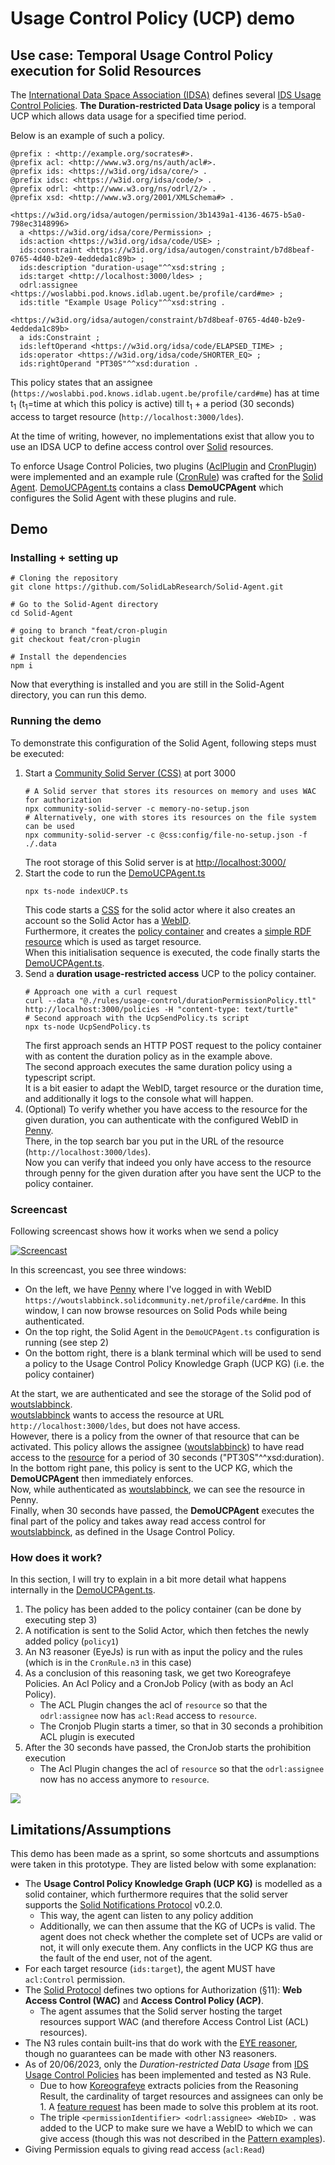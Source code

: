 # Usage Control Policy (UCP) demo

## Use case: Temporal Usage Control Policy execution for Solid Resources

The [International Data Space Association (IDSA)](https://internationaldataspaces.org/) defines several [IDS Usage Control Policies](https://international-data-spaces-association.github.io/DataspaceConnector/Documentation/v6/UsageControl).
**The Duration-restricted Data Usage policy** is a temporal UCP which allows data usage for a specified time period.

Below is an example of such a policy.

```ttl
@prefix : <http://example.org/socrates#>.
@prefix acl: <http://www.w3.org/ns/auth/acl#>.
@prefix ids: <https://w3id.org/idsa/core/> .
@prefix idsc: <https://w3id.org/idsa/code/> .
@prefix odrl: <http://www.w3.org/ns/odrl/2/> .
@prefix xsd: <http://www.w3.org/2001/XMLSchema#> .

<https://w3id.org/idsa/autogen/permission/3b1439a1-4136-4675-b5a0-798ec3148996>
  a <https://w3id.org/idsa/core/Permission> ;
  ids:action <https://w3id.org/idsa/code/USE> ;
  ids:constraint <https://w3id.org/idsa/autogen/constraint/b7d8beaf-0765-4d40-b2e9-4eddeda1c89b> ;
  ids:description "duration-usage"^^xsd:string ;
  ids:target <http://localhost:3000/ldes> ;
  odrl:assignee <https://woslabbi.pod.knows.idlab.ugent.be/profile/card#me> ;
  ids:title "Example Usage Policy"^^xsd:string .

<https://w3id.org/idsa/autogen/constraint/b7d8beaf-0765-4d40-b2e9-4eddeda1c89b>
  a ids:Constraint ;
  ids:leftOperand <https://w3id.org/idsa/code/ELAPSED_TIME> ;
  ids:operator <https://w3id.org/idsa/code/SHORTER_EQ> ;
  ids:rightOperand "PT30S"^^xsd:duration .
```

This policy states that an assignee (`https://woslabbi.pod.knows.idlab.ugent.be/profile/card#me`) has at time t<sub>1</sub> (t<sub>1</sub>=time at which this policy is active) till t<sub>1</sub> + a period (30 seconds) access to target resource (`http://localhost:3000/ldes`).

At the time of writing, however, no implementations exist that allow you to use an IDSA UCP to define access control over [Solid](https://solidproject.org/TR/protocol) resources.

To enforce Usage Control Policies, two plugins ([AclPlugin](../../src/plugins/AclPlugin.ts) and [CronPlugin](../../src/plugins/CronPlugin.ts)) were implemented and an example rule ([CronRule](../../rules/usage-control/CronRule.n3)) was crafted for the [Solid Agent](../../README.md).
[DemoUCPAgent.ts](../../src/demo/DemoUCPAgent.ts) contains a class **DemoUCPAgent** which configures the Solid Agent with these plugins and rule.

## Demo

### Installing + setting up

```shell
# Cloning the repository
git clone https://github.com/SolidLabResearch/Solid-Agent.git

# Go to the Solid-Agent directory
cd Solid-Agent

# going to branch "feat/cron-plugin
git checkout feat/cron-plugin

# Install the dependencies
npm i
```

Now that everything is installed and you are still in the Solid-Agent directory, you can run this demo.

### Running the demo

To demonstrate this configuration of the Solid Agent, following steps must be executed:

1.  Start a [Community Solid Server (CSS)](https://github.com/CommunitySolidServer/CommunitySolidServer) at port 3000
    ```shell
    # A Solid server that stores its resources on memory and uses WAC for authorization
    npx community-solid-server -c memory-no-setup.json
    # Alternatively, one with stores its resources on the file system can be used
    npx community-solid-server -c @css:config/file-no-setup.json -f ./.data
    ```
    The root storage of this Solid server is at [http://localhost:3000/](http://localhost:3000/) 
2.  Start the code to run the [DemoUCPAgent.ts](../../src/demo/DemoUCPAgent.ts)
    ```shell
    npx ts-node indexUCP.ts
    ```
    This code starts a [CSS](http://localhost:3123/) for the solid actor where it also creates an account so the Solid Actor has a [WebID](http://localhost:3123/solid/profile/card#me). <br>
    Furthermore, it creates the [policy container](http://localhost:3000/policies/) and creates a [simple RDF resource](http://localhost:3000/ldes) which is used as target resource. <br>
    When this initialisation sequence is executed, the code finally starts the [DemoUCPAgent.ts](../../src/demo/DemoUCPAgent.ts).
3.  Send a **duration usage-restricted access** UCP to the policy container.
    ```shell
    # Approach one with a curl request
    curl --data "@./rules/usage-control/durationPermissionPolicy.ttl" http://localhost:3000/policies -H "content-type: text/turtle"
    # Second approach with the UcpSendPolicy.ts script
    npx ts-node UcpSendPolicy.ts
    ```
    The first approach sends an HTTP POST request to the policy container with as content the duration policy as in the example above. <br>
    The second approach executes the same duration policy using a typescript script. <br>
    It is a bit easier to adapt the WebID, target resource or the duration time, and additionally it logs to the console what will happen. 
4.  (Optional) To verify whether you have access to the resource for the given duration, you can authenticate with the configured WebID in [Penny](https://penny.vincenttunru.com/). <br>
    There, in the top search bar you put in the URL of the resource (`http://localhost:3000/ldes`). <br>
    Now you can verify that indeed you only have access to the resource through penny for the given duration after you have sent the UCP to the policy container.

### Screencast

Following screencast shows how it works when we send a policy

[![Screencast](./demo-Duration-UCP.gif)](https://raw.githubusercontent.com/woutslabbinck/Solid-Agent/58da48d3bf0cadf113a26911f5304456288e4441/documentation/ucp/demo-Duration-UCP.mp4)

In this screencast, you see three windows:

* On the left, we have [Penny](https://penny.vincenttunru.com/) where I've logged in with WebID `https://woutslabbinck.solidcommunity.net/profile/card#me`.
  In this window, I can now browse resources on Solid Pods while being authenticated.
* On the top right, the Solid Agent in the `DemoUCPAgent.ts` configuration is running (see step 2)
* On the bottom right, there is a blank terminal which will be used to send a policy to the Usage Control Policy Knowledge Graph (UCP KG) (i.e. the policy container)

At the start, we are authenticated and see the storage of the Solid pod of [woutslabbinck](https://woutslabbinck.solidcommunity.net/profile/card#me). <br>
[woutslabbinck](https://woutslabbinck.solidcommunity.net/profile/card#me) wants to access the resource at URL `http://localhost:3000/ldes`, but does not have access. <br>
However, there is a policy from the owner of that resource that can be activated. 
This policy allows the assignee ([woutslabbinck](https://woutslabbinck.solidcommunity.net/profile/card#me)) to have read access to the [resource](http://localhost:3000/ldes) for a period of 30 seconds ("PT30S"^^xsd:duration).<br>
In the bottom right pane, this policy is sent to the UCP KG, which the **DemoUCPAgent** then immediately enforces. <br>
Now, while authenticated as [woutslabbinck](https://woutslabbinck.solidcommunity.net/profile/card#me), we can see the resource in Penny. <br>
Finally, when 30 seconds have passed, the **DemoUCPAgent** executes the final part of the policy and takes away read access control for [woutslabbinck](https://woutslabbinck.solidcommunity.net/profile/card#me), as defined in the Usage Control Policy. 


### How does it work?

In this section, I will try to explain in a bit more detail what happens internally in the [DemoUCPAgent.ts](../../src/demo/DemoUCPAgent.ts).

1. The policy has been added to the policy container (can be done by executing step 3)
2. A notification is sent to the Solid Actor, which then fetches the newly added policy (`policy1`)
3. An N3 reasoner (EyeJs) is run with as input the policy and the rules (which is in the `CronRule.n3` in this case)
4. As a conclusion of this reasoning task, we get two Koreografeye Policies. An Acl Policy and a CronJob Policy (with as body an Acl Policy). 
    * The ACL Plugin changes the acl of `resource` so that the `odrl:assignee` now has `acl:Read` access to `resource`.
    * The Cronjob Plugin starts a timer, so that in 30 seconds a prohibition ACL plugin is executed
5. After the 30 seconds have passed, the CronJob starts the prohibition execution
    * The Acl Plugin changes the acl of `resource` so that the `odrl:assignee` now has no access anymore to `resource`.
   
![](./Solid-Agent-UCP%20use%20case%20(flow).png)

## Limitations/Assumptions

This demo has been made as a sprint, so some shortcuts and assumptions were taken in this prototype. 
They are listed below with some explanation:

* The **Usage Control Policy Knowledge Graph (UCP KG)** is modelled as a solid container, which furthermore requires that the solid server supports the [Solid Notifications Protocol](https://solidproject.org/TR/notifications-protocol) v0.2.0.
  * This way, the agent can listen to any policy addition
  * Additionally, we can then assume that the KG of UCPs is valid. 
    The agent does not check whether the complete set of UCPs are valid or not, it will only execute them. 
    Any conflicts in the UCP KG thus are the fault of the end user, not of the agent.
* For each target resource (`ids:target`), the agent MUST have `acl:Control` permission.
* The [Solid Protocol](https://solidproject.org/TR/protocol) defines two options for Authorization (§11): **Web Access Control (WAC)** and **Access Control Policy (ACP)**.
  * The agent assumes that the Solid server hosting the target resources support WAC (and therefore Access Control List (ACL) resources).
* The N3 rules contain built-ins that do work with the [EYE reasoner](https://github.com/eyereasoner/eye), though no guarantees can be made with other N3 reasoners.
* As of 20/06/2023, only the *Duration-restricted Data Usage* from [IDS Usage Control Policies](https://international-data-spaces-association.github.io/DataspaceConnector/Documentation/v6/UsageControl#ids-usage-control-policies) has been implemented and tested as N3 Rule.
  * Due to how [Koreografeye](https://github.com/eyereasoner/Koreografeye) extracts policies from the Reasoning Result, the cardinality of target resources and assignees can only be 1.
    A [feature request](https://github.com/eyereasoner/Koreografeye/issues/10) has been made to solve this problem at its root.
  * The triple `<permissionIdentifier> <odrl:assignee> <WebID> .` was added to the UCP to make sure we have a WebID to which we can give access (though this was not described in the [Pattern examples](https://international-data-spaces-association.github.io/DataspaceConnector/Documentation/v6/UsageControl#duration-usage-2)).
* Giving Permission equals to giving read access (`acl:Read`)
